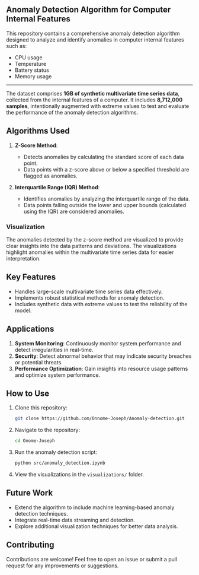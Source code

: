 ## Anomaly Detection Algorithm for Computer Internal Features

This repository contains a comprehensive anomaly detection algorithm designed to analyze and identify anomalies in computer internal features such as:
- CPU usage
- Temperature
- Battery status
- Memory usage
---
The dataset comprises **1GB of synthetic multivariate time series data**, collected from the internal features of a computer. It includes **8,712,000 samples**, intentionally augmented with extreme values to test and evaluate the performance of the anomaly detection algorithms.
## Algorithms Used
1. **Z-Score Method**:
   - Detects anomalies by calculating the standard score of each data point.
   - Data points with a z-score above or below a specified threshold are flagged as anomalies.
    
2. **Interquartile Range (IQR) Method**:
   - Identifies anomalies by analyzing the interquartile range of the data.
   - Data points falling outside the lower and upper bounds (calculated using the IQR) are considered anomalies.
### Visualization
The anomalies detected by the z-score method are visualized to provide clear insights into the data patterns and deviations. The visualizations highlight anomalies within the multivariate time series data for easier interpretation.

## Key Features
- Handles large-scale multivariate time series data effectively.
- Implements robust statistical methods for anomaly detection.
- Includes synthetic data with extreme values to test the reliability of the model.
## Applications
1. **System Monitoring**: Continuously monitor system performance and detect irregularities in real-time.
2. **Security**: Detect abnormal behavior that may indicate security breaches or potential threats.  
3. **Performance Optimization**: Gain insights into resource usage patterns and optimize system performance.
## How to Use
1. Clone this repository:
   ```bash
   git clone https://github.com/Onnome-Joseph/Anomaly-detection.git
   ```
2. Navigate to the repository:
   ```bash
   cd Onome-Joseph
   ```
3. Run the anomaly detection script:
   ```bash
   python src/anomaly_detection.ipynb
   ```
4. View the visualizations in the `visualizations/` folder.

## Future Work

- Extend the algorithm to include machine learning-based anomaly detection techniques.
- Integrate real-time data streaming and detection.
- Explore additional visualization techniques for better data analysis.

## Contributing
Contributions are welcome! Feel free to open an issue or submit a pull request for any improvements or suggestions.

